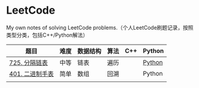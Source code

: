 # LeetCode
My own notes of solving LeetCode problems.（个人LeetCode刷题记录，按照类型分类，包括C++/Python解法）

| 题目                                                         | 难度 | 数据结构 | 算法 | C++  | Python                                                       |
| ------------------------------------------------------------ | ---- | -------- | ---- | ---- | ------------------------------------------------------------ |
| [725. 分隔链表](https://leetcode-cn.com/problems/split-linked-list-in-parts/) | 中等 | 链表     | 遍历 |      | [Python](https://github.com/xiaoli1368/LeetCode/blob/master/python/725.%20%E5%88%86%E9%9A%94%E9%93%BE%E8%A1%A8.py) |
| [401. 二进制手表](https://leetcode-cn.com/problems/binary-watch/) | 简单 | 数组     | 回溯 |      | Python                                                       |
|                                                              |      |          |      |      |                                                              |

